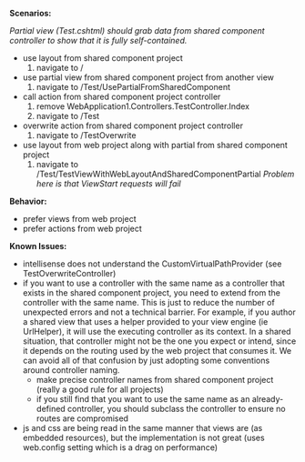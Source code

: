 **Scenarios:**

*Partial view (Test.cshtml) should grab data from shared component controller to show that it is fully self-contained.*

- use layout from shared component project
	1. navigate to /
- use partial view from shared component project from another view
	1. navigate to /Test/UsePartialFromSharedComponent
- call action from shared component project controller
	1. remove WebApplication1.Controllers.TestController.Index
	2. navigate to /Test
- overwrite action from shared component project controller
	1. navigate to /TestOverwrite
- use layout from web project along with partial from shared component project
	1. navigate to /Test/TestViewWithWebLayoutAndSharedComponentPartial *Problem here is that ViewStart requests will fail*

**Behavior:**

- prefer views from web project
- prefer actions from web project

**Known Issues:**

- intellisense does not understand the CustomVirtualPathProvider (see TestOverwriteController)
- if you want to use a controller with the same name as a controller that exists in the shared component project, you need to extend from the controller with the same name.  This is just to reduce the number of unexpected errors and not a technical barrier.  For example, if you author a shared view that uses a helper provided to your view engine (ie UrlHelper), it will use the executing controller as its context.  In a shared situation, that controller might not be the one you expect or intend, since it depends on the routing used by the web project that consumes it.  We can avoid all of that confusion by just adopting some conventions around controller naming.
	- make precise controller names from shared component project (really a good rule for all projects)
	- if you still find that you want to use the same name as an already-defined controller, you should subclass the controller to ensure no routes are compromised
- js and css are being read in the same manner that views are (as embedded resources), but the implementation is not great (uses <modules runAllManagedModulesForAllRequests="true" /> web.config setting which is a drag on performance)